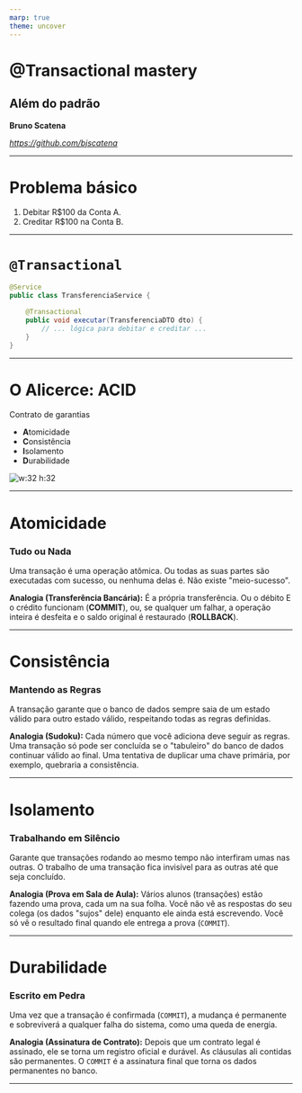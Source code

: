 ```yaml
---
marp: true
theme: uncover
---
```


# @Transactional mastery
## Além do padrão

**Bruno Scatena**

*https://github.com/bjscatena*

---

# Problema básico

1. Debitar R$100 da Conta A.
2. Creditar R$100 na Conta B.

---

# `@Transactional`

```java
@Service
public class TransferenciaService {

    @Transactional
    public void executar(TransferenciaDTO dto) {
        // ... lógica para debitar e creditar ...
    }
}
```

---

# **O Alicerce: ACID**

Contrato de garantias

- **A**tomicidade
- **C**onsistência
- **I**solamento
- **D**urabilidade

![w:32 h:32](https://github.com/user-attachments/assets/8ee6f3d2-6fb3-45ac-9ea0-84322b67341c)

---

# **A**tomicidade
### Tudo ou Nada

Uma transação é uma operação atômica. Ou todas as suas partes são executadas com sucesso, ou nenhuma delas é. Não existe "meio-sucesso".

**Analogia (Transferência Bancária):**
É a própria transferência. Ou o débito E o crédito funcionam (**COMMIT**), ou, se qualquer um falhar, a operação inteira é desfeita e o saldo original é restaurado (**ROLLBACK**).

---

# **C**onsistência
### Mantendo as Regras

A transação garante que o banco de dados sempre saia de um estado válido para outro estado válido, respeitando todas as regras definidas.

**Analogia (Sudoku):**
Cada número que você adiciona deve seguir as regras. Uma transação só pode ser concluída se o "tabuleiro" do banco de dados continuar válido ao final. Uma tentativa de duplicar uma chave primária, por exemplo, quebraria a consistência.

---

# **I**solamento
### Trabalhando em Silêncio

Garante que transações rodando ao mesmo tempo não interfiram umas nas outras. O trabalho de uma transação fica invisível para as outras até que seja concluído.

**Analogia (Prova em Sala de Aula):**
Vários alunos (transações) estão fazendo uma prova, cada um na sua folha. Você não vê as respostas do seu colega (os dados "sujos" dele) enquanto ele ainda está escrevendo. Você só vê o resultado final quando ele entrega a prova (`COMMIT`).

---

# **D**urabilidade
### Escrito em Pedra

Uma vez que a transação é confirmada (`COMMIT`), a mudança é permanente e sobreviverá a qualquer falha do sistema, como uma queda de energia.

**Analogia (Assinatura de Contrato):**
Depois que um contrato legal é assinado, ele se torna um registro oficial e durável. As cláusulas ali contidas são permanentes. O `COMMIT` é a assinatura final que torna os dados permanentes no banco.

---
